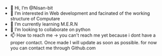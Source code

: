 - 👋 Hi, I’m @Nisan-bit
- 👀 I’m interested in Web development and facinated of the working structure of Computare 
- 🌱 I’m currently learning M.E.R.N
- 💞️ I’m looking to collaborate on python 
- 📫 How to reach me -> you can't reach me yet because i dont have a proper contact. Once made I will update as soon as possible. for now you can contact me through Github.com

<!---
Nisan-bit/Nisan-bit is a ✨ special ✨ repository because its `README.md` (this file) appears on your GitHub profile.
You can click the Preview link to take a look at your changes.
--->
